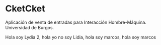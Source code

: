 # CketCket

Aplicación de venta de entradas para Interacción Hombre-Máquina. Universidad de Burgos.

Hola soy Lydia 2, hola yo no soy Lidia, hola soy marcos, hola soy marcos
